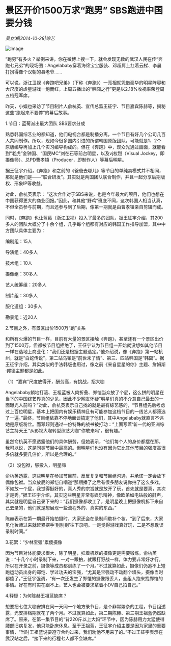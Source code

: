 # 景区开价1500万求“跑男” SBS跑进中国要分钱

*吴立湘|2014-10-28|综艺*

![Image](http://p2.pstatp.com/large/pgc-image/1521531010215fcb2dc0d80)

“跑男”有多火？举例来讲，你在微博上搜一下，就会发现无数的武汉人民在传“奔跑七兄弟”的现场图：Angelababy穿着海绵宝宝服装、邓超肩上扛着云梯、李晨打扮得像个汉朝的县老爷……

可以说，浙江卫视《奔跑吧兄弟》（下称《奔跑》）一亮相就凭借豪华的明星阵容和大尺度的虐星游戏一炮而红，上周五播出的“韩囧之行”更是以2.18%收视率荣登周五档冠军席。

昨天，小娱也采访了节目制片人俞杭英、宣传总监王征宇、节目嘉宾陈赫等，揭秘这些“跑起来不要停”的幕后故事。

1.节目：蓝莓派出最大团队 SBS要求分成

熟悉韩国综艺业的都知道，他们电视台都是制播分离，一个节目有好几个公司几百人共同制作。所以，现如今很多国内引进的所谓韩国原版团队，可能就是1、2个原版编导再加上几个实习编导构成的。但在《奔跑》中，观众光通过画面，就能看到“老虎”金钟国、“国民MC”刘在石等前台明星，以及vj权烈（Visual Jockey，即摄像师）、总PD曹孝镇（Producer，即制作人）等幕后明星。

据王征宇介绍，《奔跑》和之前的《爸爸去哪儿》等节目的单纯卖模式并不相同，那就是他们是——“联合研发”。其实就是两国团队联合制作，并且一起分享后期版权、形象IP等收益。

对此，俞杭英表示： “这次合作对于SBS来说，也是今年最大的项目，他们也想在中国获得更大的商业回报。”因此，和其他“野鸡”班底不同，这次韩国人相当认真，不但全员参与前期，而且还参与到了后期，像第一期就是由曹孝镇亲自剪辑而成。

同时，《奔跑》也让蓝莓（浙江卫视）投入了最多的团队，据王征宇介绍，其200多人的团队大概分了十余个组，几乎每个组都有对应的韩国工作指导加盟，其中中方团队具体主要为：

编剧组：15人

导演组：40多人

技术组：10人

摄像组：30多人

艺人统筹组：20多人

制片组：30多人

服化道组：30多人

勘景组：近20人

2.节目之外，有景区出价1500万“跑”关系

和所有火爆的节目一样，目前有大量的景区接触《奔跑》，甚至还有一个景区出价到了1500万，但都被节目组拒绝了，王征宇认为节目组一开始就没想如其他节目一样在选地上商业化：“我们还是根据主题选定。”他介绍说，像《奔跑》第一站杭州，就是“白蛇传说”，第二站乌镇是“前世未了情”、第三、四站韩国是“韩囧”。据王征宇介绍，其实类似的手法韩版也用过，像之前《来自星星的你》主题、詹姆斯·邦德主题都是如此。

（1）“嘉宾”尺度放得开，酬劳高，有挑战，招大咖

Angelababy躺地打滚、王祖蓝被人肉折叠、郑恺当众放了个屁，这么拼的明星在当下的中国综艺界真的少见，因此不少网友怀疑“明星们真的不介意自己最丑的一面曝光人前吗？”对此，俞杭英表示自己找的就是最有综艺感的，“节目组先后考虑过上百位明星，基本上把国内有娱乐精神且有可能参加这档节目的一线艺人都筛选了一遍。”最终，节目组依靠不停地面谈搞定了他们，其中Angelababy就直言不讳她是原版粉丝。而邓超则通过一份特殊的战书被打动：“上面写着‘新一代的亚洲综艺主持天王’‘从影视大咖转型综艺大咖’‘你敢来吗’，很有趣。”

虽然俞杭英不愿透露他们的具体酬劳，但她表示，“他们每个人的身价都摆在那，我可以说，这是同类节目中最高的。但明星们也没有因为它比其他节目的强度高很多倍就多要几倍价，所以是合理的。”

（2）没包袱，够投入，明星嗨

俞杭英透露，这些明星在参加节目前，反反复复和节目组沟通，并承诺一定会放下偶像包袱。当众放屁的郑恺自嘲道“那期播了之后有很多朋友说你拍了这么多戏，不如放一个屁，我觉得挺好的，真人秀的宗旨就是放开了玩，首先就是要真，其次才是秀。”据王征宇介绍，其实这些明星非常有娱乐精神，像欧弟如电钻般的鼾声，其实就是明星自己录下来的：“我们摄像都收工了，是明星晚上把摄像机拆下来自己去录的，他们就是想展现一些流程外的、真实的东西。”

陈赫表示在第一期最开始拍摄时，大家还会在录制间歇补个妆，“到了后来，大家见化妆师过来就赶紧摆手‘别别别’往下录吧。一是觉得游戏真好玩，二是不想耽误录制时间。”

3.花絮：“少林宝强”累傻摄像

因为节目对体能要求很大，除了明星，扛着机器的摄像更是需要锻炼。俞杭英说：“十几个小时录制下来，一对一跟拍，就跟打野战一样，体力要非常好才行。所以在开录之前，摄像等成员都训练了一个月。”不过就算如此，摄像们仍追不上短跑运动员出身的郑恺、学过功夫的宝强，“尤其是宝强动不动翻个墙头，摄像当时都傻了。”王征宇强调，“有一次还发生了郑恺的摄像跟丢人，全组人跑来找郑恺的事情。好在有时实在跟不上，艺人也会被要求拿着小DV自己拍自己。”

4.释疑：为何陈赫王祖蓝缺席？

想要把七位大咖安排在同一天同一个地方录节目，是个非常繁杂的工程，节目组透露，光安排档期就花了两个月。不过就算如此，第二期陈赫、第三期王祖蓝仍然缺席了。原来，在第一集节目的“背220斤以上大妈”环节中，因为陈赫用力太猛使得腰部旧病复发，他只能卧床休息。至于王祖蓝，王征宇介绍主要是因为家里的重要事情，“当时王祖蓝说要遵守合约过来，我们劝他不用来了的。”不过王征宇表示在武汉站之后，“接下来的行程七人都不会缺席。”

